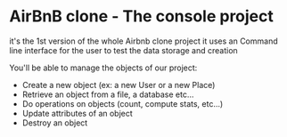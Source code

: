 # AirBnB clone - The console project
it's the 1st version of the whole Airbnb clone project it uses an Command
line interface for the user to test the data storage and creation

<p>You'll be able to manage the objects of our project:</p>
<ul>
    <li>Create a new object (ex: a new User or a new Place)</li>
    <li>Retrieve an object from a file, a database etc…</li>
    <li>Do operations on objects (count, compute stats, etc…)</li>
    <li>Update attributes of an object</li>
    <li>Destroy an object</li>
</ul>
